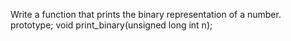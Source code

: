 Write a function that prints the binary representation of a number. prototype; void print_binary(unsigned long int n);
